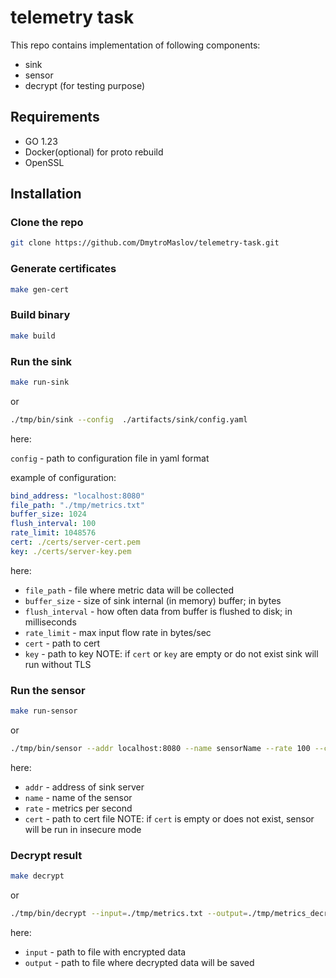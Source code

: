 # telemetry task

This repo contains implementation of following components:

- sink
- sensor
- decrypt (for testing purpose)

## Requirements

- GO 1.23
- Docker(optional) for proto rebuild
- OpenSSL

## Installation

### Clone the repo

```sh
git clone https://github.com/DmytroMaslov/telemetry-task.git
```

### Generate certificates

```sh
make gen-cert
```

### Build binary

```sh
make build
```

### Run the sink

```sh
make run-sink
```

or

```sh
./tmp/bin/sink --config  ./artifacts/sink/config.yaml
```

here:

`config` - path to configuration file in yaml format

example of configuration:

```yaml
bind_address: "localhost:8080"
file_path: "./tmp/metrics.txt"
buffer_size: 1024
flush_interval: 100
rate_limit: 1048576
cert: ./certs/server-cert.pem
key: ./certs/server-key.pem
```

here:

- `file_path` - file where metric data will be collected
- `buffer_size` - size of sink internal (in memory) buffer; in bytes
- `flush_interval` - how often data from buffer is flushed to disk; in milliseconds
- `rate_limit` - max input flow rate in bytes/sec
- `cert` - path to cert
- `key` - path to key
NOTE: if `cert` or `key` are empty or do not exist sink will run without TLS

### Run the sensor

```sh
make run-sensor
```

or

```sh
./tmp/bin/sensor --addr localhost:8080 --name sensorName --rate 100 --cert=./certs/ca-cert.pem
```

here:

- `addr` - address of sink server
- `name` - name of the sensor
- `rate` - metrics per second
- `cert` - path to cert file
NOTE: if `cert` is empty or does not exist, sensor will be run in insecure mode

### Decrypt result

```sh
make decrypt
```

or

```sh
./tmp/bin/decrypt --input=./tmp/metrics.txt --output=./tmp/metrics_decrypted.txt
```

here:

- `input` - path to file with encrypted data
- `output` - path to file where decrypted data will be saved